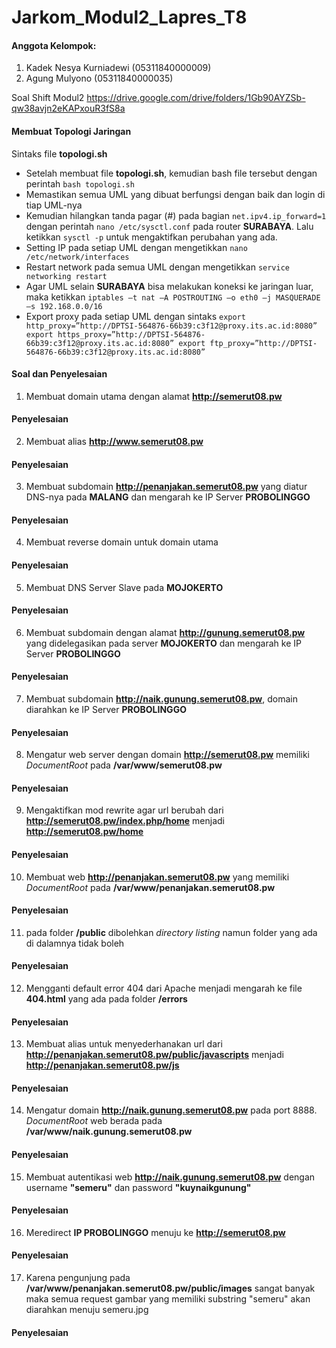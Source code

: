 # Jarkom_Modul2_Lapres_T8
#### Anggota Kelompok:
1. Kadek Nesya Kurniadewi (05311840000009)
2. Agung Mulyono (05311840000035)

Soal Shift Modul2 https://drive.google.com/drive/folders/1Gb90AYZSb-qw38avjn2eKAPxouR3fS8a

#### Membuat Topologi Jaringan
Sintaks file **topologi.sh**

* Setelah membuat file **topologi.sh**, kemudian bash file tersebut dengan perintah `bash topologi.sh`
* Memastikan semua UML yang dibuat berfungsi dengan baik dan login di tiap UML-nya
* Kemudian hilangkan tanda pagar (#) pada bagian `net.ipv4.ip_forward=1` dengan perintah `nano /etc/sysctl.conf` pada router **SURABAYA**. Lalu ketikkan `sysctl -p` untuk mengaktifkan perubahan yang ada.
* Setting IP pada setiap UML dengan mengetikkan `nano /etc/network/interfaces`
* Restart network pada semua UML dengan mengetikkan `service networking restart`
* Agar UML selain **SURABAYA** bisa melakukan koneksi ke jaringan luar, maka ketikkan `iptables –t nat –A POSTROUTING –o eth0 –j MASQUERADE –s 192.168.0.0/16`
* Export proxy pada setiap UML dengan sintaks
`
export http_proxy=”http://DPTSI-564876-66b39:c3f12@proxy.its.ac.id:8080”
export https_proxy=”http://DPTSI-564876-66b39:c3f12@proxy.its.ac.id:8080”
export ftp_proxy=”http://DPTSI-564876-66b39:c3f12@proxy.its.ac.id:8080”
`

#### Soal dan Penyelesaian
1. Membuat domain utama dengan alamat **http://semerut08.pw**
#### Penyelesaian

2. Membuat alias **http://www.semerut08.pw**
#### Penyelesaian

3. Membuat subdomain **http://penanjakan.semerut08.pw** yang diatur DNS-nya pada **MALANG** dan mengarah ke IP Server **PROBOLINGGO**
#### Penyelesaian

4. Membuat reverse domain untuk domain utama
#### Penyelesaian

5. Membuat DNS Server Slave pada **MOJOKERTO**
#### Penyelesaian

6. Membuat subdomain dengan alamat **http://gunung.semerut08.pw** yang didelegasikan pada server **MOJOKERTO** dan mengarah ke IP Server **PROBOLINGGO**
#### Penyelesaian

7. Membuat subdomain **http://naik.gunung.semerut08.pw**, domain diarahkan ke IP Server **PROBOLINGGO**
#### Penyelesaian

8. Mengatur web server dengan domain **http://semerut08.pw** memiliki *DocumentRoot* pada **/var/www/semerut08.pw**
#### Penyelesaian

9. Mengaktifkan mod rewrite agar url berubah dari **http://semerut08.pw/index.php/home** menjadi **http://semerut08.pw/home**
#### Penyelesaian

10. Membuat web **http://penanjakan.semerut08.pw** yang memiliki *DocumentRoot* pada **/var/www/penanjakan.semerut08.pw**
#### Penyelesaian

11. pada folder **/public** dibolehkan *directory listing* namun folder yang ada di dalamnya tidak boleh
#### Penyelesaian

12. Mengganti default error 404 dari Apache menjadi mengarah ke file **404.html** yang ada pada folder **/errors**
#### Penyelesaian

13. Membuat alias untuk menyederhanakan url dari **http://penanjakan.semerut08.pw/public/javascripts** menjadi
**http://penanjakan.semerut08.pw/js**
#### Penyelesaian

14. Mengatur domain **http://naik.gunung.semerut08.pw** pada port 8888. *DocumentRoot* web berada pada **/var/www/naik.gunung.semerut08.pw**
#### Penyelesaian

15. Membuat autentikasi web **http://naik.gunung.semerut08.pw** dengan username **"semeru"** dan password **"kuynaikgunung"**
#### Penyelesaian

16. Meredirect **IP PROBOLINGGO** menuju ke **http://semerut08.pw**
#### Penyelesaian

17. Karena pengunjung pada **/var/www/penanjakan.semerut08.pw/public/images** sangat banyak maka semua request gambar yang memiliki substring "semeru" akan diarahkan menuju semeru.jpg
#### Penyelesaian
